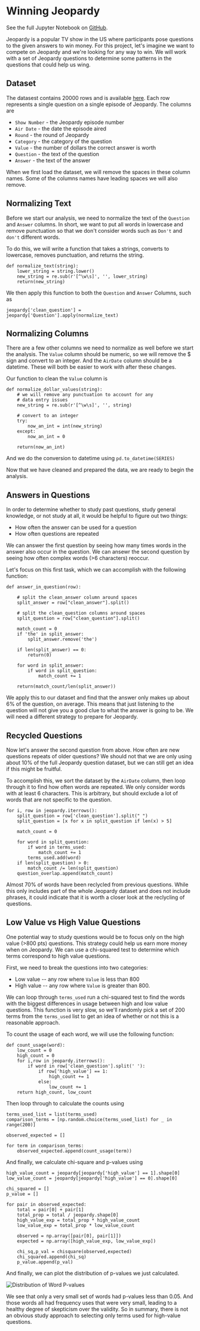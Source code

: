 # Winning Jeopardy

See the full Jupyter Notebook on [GitHub](https://github.com/joshfuchs/DataScience_projects/blob/master/Winning_Jeopardy.ipynb). 

Jeopardy is a popular TV show in the US where participants pose questions to the given answers to win money. For this project, let's imagine we want to compete on Jeopardy and we're looking for any way to win. We will work with a set of Jeopardy questions to determine some patterns in the questions that could help us wing. 

## Dataset

The datasest contains 20000 rows and is available [here](https://www.reddit.com/r/datasets/comments/1uyd0t/200000_jeopardy_questions_in_a_json_file). Each row represents a single question on a single episode of Jeopardy. The columns are

- ```Show Number``` - the Jeopardy episode number
- ```Air Date``` - the date the episode aired
- ```Round``` - the round of Jeopardy
- ```Category``` - the category of the question
- ```Value``` - the number of dollars the correct answer is worth
- ```Question``` - the text of the question
- ```Answer``` - the text of the answer

When we first load the dataset, we will remove the spaces in these column names. Some of the columns names have leading spaces we will also remove. 

## Normalizing Text

Before we start our analysis, we need to normalize the text of the ```Question``` and ```Answer``` columns. In short, we want to put all words in lowercase and remove punctuation so that we don't consider words such as ```Don't``` and ```don't``` different words.

To do this, we will write a function that takes a strings, converts to lowercase, removes punctuation, and returns the string. 

```
def normalize_text(string):
    lower_string = string.lower()    
    new_string = re.sub(r'[^\w\s]', '', lower_string)
    return(new_string)
```    

We then apply this function to both the ```Question``` and ```Answer``` Columns, such as

```
jeopardy['clean_question'] = jeopardy['Question'].apply(normalize_text)
```

## Normalizing Columns

There are a few other columns we need to normalize as well before we start the analysis. The ```Value``` column should be numeric, so we will remove the $ sign and convert to an integer. And the ```AirDate``` column should be a datetime. These will both be easier to work with after these changes.

Our function to clean the ```Value``` column is

```
def normalize_dollar_values(string):
    # we will remove any punctuation to account for any
    # data entry issues
    new_string = re.sub(r'[^\w\s]', '', string)
    
    # convert to an integer
    try:
        now_an_int = int(new_string)
    except:
        now_an_int = 0
        
    return(now_an_int)
```

And we do the conversion to datetime using ```pd.to_datetime(SERIES)```

Now that we have cleaned and prepared the data, we are ready to begin the analysis. 

## Answers in Questions

In order to determine whether to study past questions, study general knowledge, or not study at all, it would be helpful to figure out two things:

- How often the answer can be used for a question
- How often questions are repeated

We can answer the first question by seeing how many times words in the answer also occur in the question. We can ansewr the second question by seeing how often complex words (>6 characters) reoccur.

Let's focus on this first task, which we can accomplish with the following function:

```
def answer_in_question(row):
    
    # split the clean_answer column around spaces
    split_answer = row["clean_answer"].split()

    # split the clean_question columns around spaces
    split_question = row["clean_question"].split()

    match_count = 0
    if 'the' in split_answer:
        split_answer.remove('the')

    if len(split_answer) == 0:
        return(0)

    for word in split_answer:
        if word in split_question:
            match_count += 1
            
    return(match_count/len(split_answer))
```

We apply this to our dataset and find that the answer only makes up about 6% of the question, on average. This means that just listening to the question will not give you a good clue to what the answer is going to be. We will need a different strategy to prepare for Jeopardy.   

## Recycled Questions

Now let's answer the second question from above. How often are new questions repeats of older questions? We should not that we are only using about 10% of the full Jeopardy question dataset, but we can still get an idea if this might be fruitful. 

To accomplish this, we sort the dataset by the ```AirDate``` column, then loop through it to find how often words are repeated. We only consider words with at least 6 characters. This is arbitrary, but should exclude a lot of words that are not specific to the question. 

```
for i, row in jeopardy.iterrows():
    split_question = row['clean_question'].split(" ")
    split_question = [x for x in split_question if len(x) > 5]
    
    match_count = 0
    
    for word in split_question:
        if word in terms_used:
            match_count += 1
        terms_used.add(word)
    if len(split_question) > 0:
        match_count /= len(split_question)
    question_overlap.append(match_count)
```

Almost 70% of words have been reclycled from previous questions. While this only includes part of the whole Jeopardy dataset and does not include phrases, it could indicate that it is worth a closer look at the reclycling of questions. 

## Low Value vs High Value Questions

One potential way to study questions would be to focus only on the high value (>800 pts) questions. This strategy could help us earn more money when on Jeopardy. We can use a chi-squared test to determine which terms correspond to high value questions.

First, we need to break the questions into two categories:

- Low value -- any row where ```Value``` is less than 800
- High value -- any row where ```Value``` is greater than 800.

We can loop through ```terms_used``` run a chi-squared test to find the words with the biggest differences in usage between high and low value questions. This function is very slow, so we'll randomly pick a set of 200 terms from the ```terms_used``` list to get an idea of whether or not this is a reasonable approach. 

To count the usage of each word, we will use the following function:

```
def count_usage(word):
    low_count = 0
    high_count = 0
    for i,row in jeopardy.iterrows():
        if word in row['clean_question'].split(' '):
            if row['high_value'] == 1:
                high_count += 1
            else:
                low_count += 1
    return high_count, low_count
```

Then loop through to calculate the counts using

```
terms_used_list = list(terms_used)
comparison_terms = [np.random.choice(terms_used_list) for _ in range(200)]

observed_expected = []

for term in comparison_terms:
    observed_expected.append(count_usage(term))
```  

And finally, we calculate chi-square and p-values using

```
high_value_count = jeopardy[jeopardy['high_value'] == 1].shape[0]
low_value_count = jeopardy[jeopardy['high_value'] == 0].shape[0]

chi_squared = []
p_value = []

for pair in observed_expected:
    total = pair[0] + pair[1]
    total_prop = total / jeopardy.shape[0]
    high_value_exp = total_prop * high_value_count
    low_value_exp = total_prop * low_value_count
    
    observed = np.array([pair[0], pair[1]])
    expected = np.array([high_value_exp, low_value_exp])
     
    chi_sq,p_val = chisquare(observed,expected)
    chi_squared.append(chi_sq)
    p_value.append(p_val)
```  

And finally, we can plot the distribution of p-values we just calculated. 


![Distribution of Word P-values](/docs/assets/word_pvalues.png)

We see that only a very small set of words had p-values less than 0.05. And those words all had frequency uses that were very small, leading to a healthy degree of skepticism over the validity. So in summary, there is not an obvious study approach to selecting only terms used for high-value questions. 